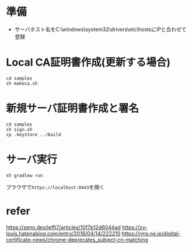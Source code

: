 # 準備
- サーバホスト名をC:\windows\system32\drivers\etc\hostsにIPと合わせて登録

# Local CA証明書作成(更新する場合)
```shell
cd samples
sh makeca.sh
```
# 新規サーバ証明書作成と署名
```shell
cd samples
sh sign.sh
cp .keystore ../build
```

# サーバ実行
```shell
sh gradlew run
```
ブラウザで`https://localhost:8443`を開く



# refer
https://zenn.dev/jeffi7/articles/10f7b12d6044ad
https://zv-louis.hatenablog.com/entry/2018/04/14/222210
https://rms.ne.jp/digital-certificate-news/chrome-deprecates_subject-cn-matching
